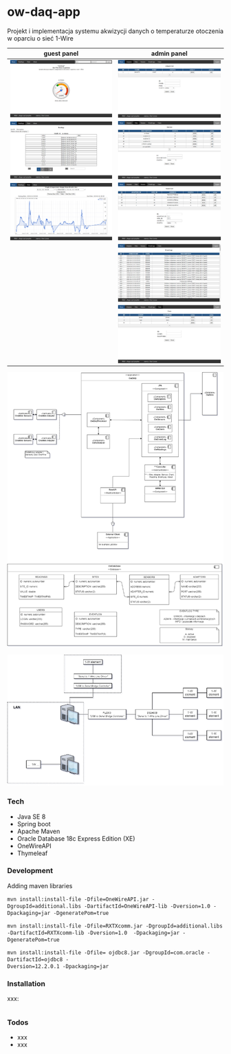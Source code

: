 # ow-daq-app
Projekt i implementacja systemu akwizycji danych o temperaturze otoczenia w oparciu o  sieć 1-Wire

|  guest panel           |  admin panel |
|---------------------|----------------------|
|![Screen_home](images/Screen_home.png)| ![Screen_adapters](images/Screen_adapters.png)|
|![Screen_readings](images/Screen_readings.png)| ![Screen_sites](images/Screen_sites.png)|
|![Screen_chart](images/Screen_chart.png)| ![Screen_sensors](images/Screen_sensors.png)|
|| ![Screen_eventlogs](images/Screen_eventlogs.png)|
|| ![Screen_users](images/Screen_users.png)|

 ![ow-daq_schema](images/ow-daq_schema.png)
 
  ![ow-daq_model](images/ow-daq_model.png)

### Tech

* Java SE 8
* Spring boot
* Apache Maven
* Oracle Database 18c Express Edition (XE) 
* OneWireAPI
* Thymeleaf


### Development

Adding maven libraries

```
mvn install:install-file -Dfile=OneWireAPI.jar -DgroupId=additional.libs -DartifactId=OneWireAPI-lib -Dversion=1.0 -Dpackaging=jar -DgeneratePom=true
```
```
mvn install:install-file -Dfile=RXTXcomm.jar -DgroupId=additional.libs -DartifactId=RXTXcomm-lib -Dversion=1.0  -Dpackaging=jar -DgeneratePom=true
```
```
mvn install:install-file -Dfile= ojdbc8.jar -DgroupId=com.oracle -DartifactId=ojdbc8 -
Dversion=12.2.0.1 -Dpackaging=jar
```




### Installation

xxx:
```

```


### Todos

 - xxx
 - xxx
